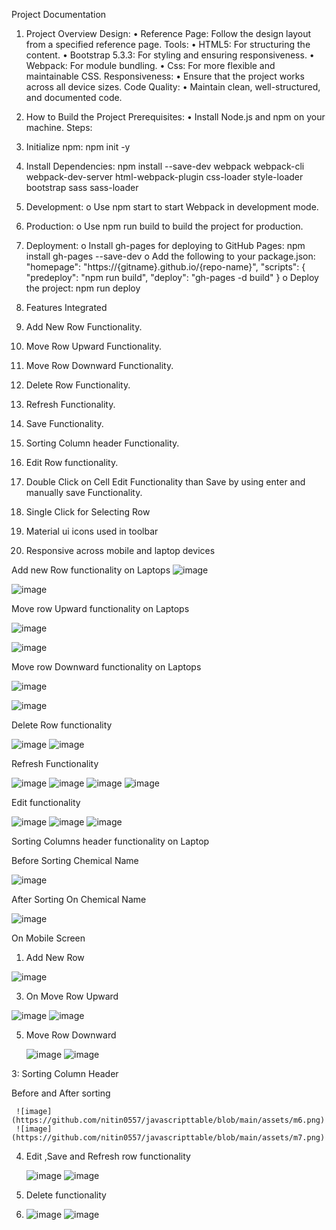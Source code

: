 Project Documentation
1. Project Overview
Design:
•	Reference Page: Follow the design layout from a specified reference page.
Tools:
•	HTML5: For structuring the content.
•	Bootstrap 5.3.3: For styling and ensuring responsiveness.
•	Webpack: For module bundling.
•	Css: For more flexible and maintainable CSS.
Responsiveness:
•	Ensure that the project works across all device sizes.
Code Quality:
•	Maintain clean, well-structured, and documented code.
2. How to Build the Project
Prerequisites:
•	Install Node.js and npm on your machine.
Steps:
1.	Initialize npm:
npm init -y
2.	Install Dependencies:
npm install --save-dev webpack webpack-cli webpack-dev-server html-webpack-plugin css-loader style-loader bootstrap sass sass-loader
3.	Development:
o	Use npm start to start Webpack in development mode.
4.	Production:
o	Use npm run build to build the project for production.
5.	Deployment:
o	Install gh-pages for deploying to GitHub Pages:
npm install gh-pages --save-dev
o	Add the following to your package.json:
"homepage": "https://{gitname}.github.io/{repo-name}",
"scripts": {
    "predeploy": "npm run build",
    "deploy": "gh-pages -d build"
}
o	Deploy the project:
npm run deploy


3. Features Integrated
1.	Add New Row Functionality.
2.	Move Row Upward Functionality.
3.	Move Row Downward Functionality.
4.	Delete Row Functionality.
5.	Refresh Functionality.
6.	Save Functionality.
7.	Sorting Column header Functionality.
8.	Edit Row functionality.
9.	Double Click on Cell Edit Functionality than Save by using enter and manually save Functionality.
10.	Single Click for Selecting Row
11.	Material ui icons used in toolbar
12.	Responsive across mobile and laptop devices






















Add new Row  functionality on Laptops
![image](https://github.com/nitin0557/javascripttable/blob/main/assets/c7e50a54-b5b8-4d94-9289-426c66b4a9cd.png)

![image](https://github.com/nitin0557/javascripttable/blob/main/assets/p2.png)





 


Move row Upward functionality on Laptops

![image](https://github.com/nitin0557/javascripttable/blob/main/assets/p3.png)

![image](https://github.com/nitin0557/javascripttable/blob/main/assets/p4.png)


 





 

Move row Downward functionality on Laptops

![image](https://github.com/nitin0557/javascripttable/blob/main/assets/p5.png)
 
![image](https://github.com/nitin0557/javascripttable/blob/main/assets/p6.png)


 




Delete Row functionality


 
![image](https://github.com/nitin0557/javascripttable/blob/main/assets/p7.png)
![image](https://github.com/nitin0557/javascripttable/blob/main/assets/p8.png)



 



Refresh Functionality

 ![image](https://github.com/nitin0557/javascripttable/blob/main/assets/p9.png)
![image](https://github.com/nitin0557/javascripttable/blob/main/assets/p10.png)
![image](https://github.com/nitin0557/javascripttable/blob/main/assets/p11.png)
![image](https://github.com/nitin0557/javascripttable/blob/main/assets/p12.png)



 





 
 









Edit functionality

![image](https://github.com/nitin0557/javascripttable/blob/main/assets/p13.png)
![image](https://github.com/nitin0557/javascripttable/blob/main/assets/p14.png)
![image](https://github.com/nitin0557/javascripttable/blob/main/assets/p15.png)



 


 



 

Sorting Columns header functionality on Laptop

Before  Sorting Chemical Name

![image](https://github.com/nitin0557/javascripttable/blob/main/assets/p16.png)



 








After Sorting On Chemical Name



![image](https://github.com/nitin0557/javascripttable/blob/main/assets/p17.png)




















On Mobile Screen 

1.	Add New Row

   ![image](https://github.com/nitin0557/javascripttable/blob/main/assets/m1.png)


 
3.	On Move Row Upward
   
 ![image](https://github.com/nitin0557/javascripttable/blob/main/assets/m2.png)
 ![image](https://github.com/nitin0557/javascripttable/blob/main/assets/m3.png)



  
5.	Move Row Downward
	
    ![image](https://github.com/nitin0557/javascripttable/blob/main/assets/m4.png)
    ![image](https://github.com/nitin0557/javascripttable/blob/main/assets/m5.png)





3: Sorting Column Header 

  Before and After sorting

     ![image](https://github.com/nitin0557/javascripttable/blob/main/assets/m6.png)
     ![image](https://github.com/nitin0557/javascripttable/blob/main/assets/m7.png)


4.	Edit ,Save and Refresh row functionality

  	   ![image](https://github.com/nitin0557/javascripttable/blob/main/assets/m8.png)
  	   ![image](https://github.com/nitin0557/javascripttable/blob/main/assets/m9.png)



6.	Delete functionality
7.	
      ![image](https://github.com/nitin0557/javascripttable/blob/main/assets/m10.png)
      ![image](https://github.com/nitin0557/javascripttable/blob/main/assets/m11.png)


   
